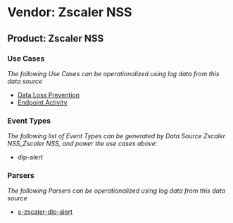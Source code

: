 Vendor: Zscaler NSS
===================
Product: Zscaler NSS
--------------------

### Use Cases

_The following Use Cases can be operationalized using log data from this data source_

* [Data Loss Prevention](../UseCases/usecase_data_loss_prevention.md)
* [Endpoint Activity](../UseCases/usecase_endpoint_activity.md)


### Event Types

_The following list of Event Types can be generated by Data Source Zscaler NSS_Zscaler NSS, and power the use cases above:_

- dlp-alert


### Parsers

_The following Parsers can be operationalized using log data from this data source_

* [s-zscaler-dlp-alert](../Parsers/parserContent_s-zscaler-dlp-alert.md)
